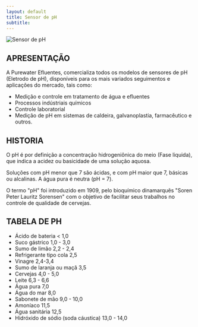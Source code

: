 ```yaml
---
layout: default
title: Sensor de pH
subtitle: 
---
```


<img class="img-responsive center" style="max-width: 100%;" src="../../website/images/Eletrodo de ph purewater.jpg" alt="Sensor de pH">

## APRESENTAÇÃO

A Purewater Efluentes, comercializa todos os modelos de sensores de pH (Eletrodo de pH), disponíveis para os mais variados seguimentos e aplicações do mercado, tais como:

- Medição e controle em tratamento de água e efluentes
- Processos indústriais químicos
- Controle laboratorial
- Medição de pH em sistemas de caldeira, galvanoplastia, farmacêutico e outros.
 


## HISTORIA

O pH é por definição a concentração hidrogeniônica do meio (Fase liquida), que indica a acidez ou basicidade de uma solução aquosa. 

Soluções com pH menor que 7 são ácidas, e com pH maior que 7, básicas ou alcalinas. A água pura é neutra (pH = 7).

O termo "pH" foi introduzido em 1909, pelo bioquímico dinamarquês "Soren Peter Lauritz Sorensen" com o objetivo de facilitar seus trabalhos no controle de qualidade de cervejas.

>
## TABELA DE PH

* Ácido de bateria	< 1,0
* Suco gástrico	1,0 - 3,0
* Sumo de limão	2,2 - 2,4
* Refrigerante tipo cola	2,5
* Vinagre	2,4-3,4
* Sumo de laranja ou maçã	3,5
* Cervejas	4,0 - 5,0
* Leite	6,3 - 6,6
* Água pura	7,0
* Água do mar	8,0
* Sabonete de mão	9,0 - 10,0
* Amoníaco	11,5
* Água sanitária	12,5
* Hidróxido de sódio (soda cáustica)	13,0 - 14,0



